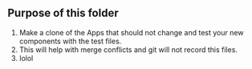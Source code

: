 ## Purpose of this folder
1. Make a clone of the Apps that should not change and test your new components with the test files.
2. This will help with merge conflicts and git will not record this files.
3. lolol
